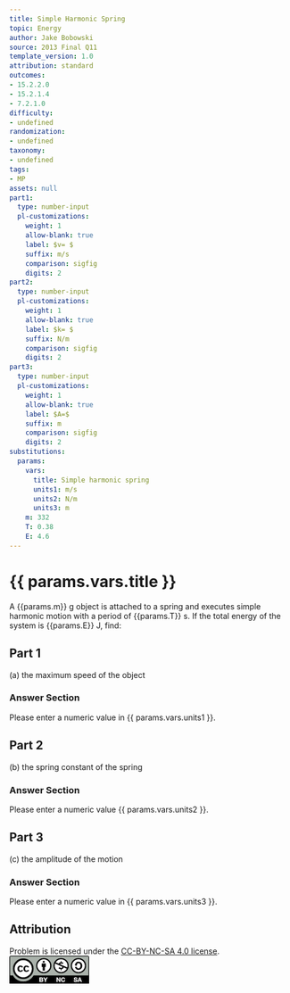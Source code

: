 ```yaml
---
title: Simple Harmonic Spring
topic: Energy
author: Jake Bobowski
source: 2013 Final Q11
template_version: 1.0
attribution: standard
outcomes:
- 15.2.2.0
- 15.2.1.4
- 7.2.1.0
difficulty:
- undefined
randomization:
- undefined
taxonomy:
- undefined
tags:
- MP
assets: null
part1:
  type: number-input
  pl-customizations:
    weight: 1
    allow-blank: true
    label: $v= $
    suffix: m/s
    comparison: sigfig
    digits: 2
part2:
  type: number-input
  pl-customizations:
    weight: 1
    allow-blank: true
    label: $k= $
    suffix: N/m
    comparison: sigfig
    digits: 2
part3:
  type: number-input
  pl-customizations:
    weight: 1
    allow-blank: true
    label: $A=$
    suffix: m
    comparison: sigfig
    digits: 2
substitutions:
  params:
    vars:
      title: Simple harmonic spring
      units1: m/s
      units2: N/m
      units3: m
    m: 332
    T: 0.38
    E: 4.6
---
```

# {{ params.vars.title }}
A {{params.m}} g object is attached to a spring and executes simple harmonic motion with a period of {{params.T}} s.
If the total energy of the system is {{params.E}} J, find:

## Part 1

(a) the maximum speed of the object

### Answer Section

Please enter a numeric value in {{ params.vars.units1 }}.

## Part 2

(b) the spring constant of the spring

### Answer Section

Please enter a numeric value {{ params.vars.units2 }}.

## Part 3

(c) the amplitude of the motion

### Answer Section

Please enter a numeric value in {{ params.vars.units3 }}.

## Attribution

Problem is licensed under the [CC-BY-NC-SA 4.0 license](https://creativecommons.org/licenses/by-nc-sa/4.0/).<br> ![The Creative Commons 4.0 license requiring attribution-BY, non-commercial-NC, and share-alike-SA license.](https://raw.githubusercontent.com/firasm/bits/master/by-nc-sa.png)